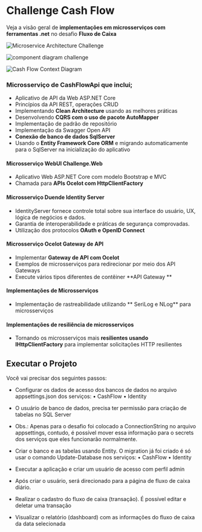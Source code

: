 # Challenge Cash Flow
Veja a visão geral de **implementações em microsserviços com ferramentas .net** no desafio **Fluxo de Caixa**


![Microservice Architecture Challenge](https://github.com/FFMZION/CashFlow/assets/31661893/aee65d5d-5232-49c2-971d-6c473364a995)



![component diagram challenge](https://github.com/FFMZION/CashFlow/assets/31661893/de5a3694-2054-47ef-bd7e-6a319d51ffb0)



![Cash Flow Context Diagram](https://github.com/FFMZION/CashFlow/assets/31661893/ff25866f-3ade-462e-8e13-8a08dc050df4)



### Microsserviço de CashFlowApi que inclui;
* Aplicativo de API da Web ASP.NET Core
* Princípios da API REST, operações CRUD
* Implementando **Clean Architecture** usando as melhores práticas
* Desenvolvendo **CQRS com o uso de pacote AutoMapper**
* Implementação de padrão de repositório
* Implementação da Swagger Open API
* **Conexão de banco de dados SqlServer** 
* Usando o **Entity Framework Core ORM** e migrando automaticamente para o SqlServer na inicialização do aplicativo

#### Microsserviço WebUI Challenge.Web
* Aplicativo Web ASP.NET Core com modelo Bootstrap e MVC
* Chamada para **APIs Ocelot com HttpClientFactory**

#### Microsserviço Duende Identity Server 
* IdentityServer fornece controle total sobre sua interface do usuário, UX, lógica de negócios e dados.
* Garantia de interoperabilidade e práticas de segurança comprovadas.
* Utilização dos protocolos **OAuth e OpenID Connect**

#### Microsserviço Ocelot Gateway de API
* Implementar **Gateway de API com Ocelot**
* Exemplos de microsserviços para redirecionar por meio dos API Gateways
* Execute vários tipos diferentes de contêiner **API Gateway **

#### Implementações de Microsserviços
* Implementação de rastreabilidade utilizando ** SeriLog e NLog** para microsserviços

#### Implementações de resiliência de microsserviços
* Tornando os microsserviços mais **resilientes usando IHttpClientFactory** para implementar solicitações HTTP resilientes

## Executar o Projeto
Você vai precisar dos seguintes passos:
* Configurar os dados de acesso dos bancos de dados no arquivo appsettings.json dos serviços:
    •	CashFlow
    •	Identity

* O usuário de banco de dados, precisa ter permissão para criação de tabelas no SQL Server
* Obs.: Apenas para o desafio foi colocado a ConnectionString no arquivo appsettings, contudo, é possível mover essa informação para o secrets dos serviços que eles funcionarão normalmente.
* Criar o banco e as tabelas usando Entity. O migration já foi criado é só usar o comando Update-Database nos serviços:
    •	CashFlow
    •	Identity
* Executar a aplicação e criar um usuário de acesso com perfil admin
* Após criar o usuário, será direcionado para a página de fluxo de caixa diário. 
* Realizar o cadastro do fluxo de caixa (transação). É possível editar e deletar uma transação
* Visualizar o relatório (dashboard) com as informações do fluxo de caixa da data selecionada


